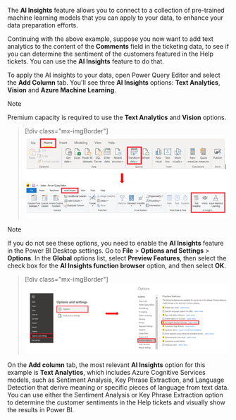 The **AI Insights** feature allows you to connect to a collection of pre-trained machine learning models that you can apply to your data, to enhance your data preparation efforts.

Continuing with the above example, suppose you now want to add text analytics to the content of the **Comments** field in the ticketing data, to see if you can determine the sentiment of the customers featured in the Help tickets. You can use the **AI Insights** feature to do that.

To apply the AI insights to your data, open Power Query Editor and select the **Add Column** tab. You'll see three **AI Insights** options: **Text Analytics**, **Vision** and **Azure Machine Learning**.

> [!NOTE]
> Premium capacity is required to use the **Text Analytics** and **Vision** options.

> [!div class="mx-imgBorder"]
> [![AI Insights options in Power Query Editor](../media/10-ai-insights-options-ssm.png)](../media/10-ai-insights-options-ssm.png#lightbox)

> [!NOTE]
> If you do not see these options, you need to enable the **AI Insights** feature in the Power BI Desktop settings. Go to **File** > **Options and Settings** > **Options**. In the **Global** options list, select **Preview Features**, then select the check box for the **AI Insights function browser** option, and then select **OK**.

> [!div class="mx-imgBorder"]
> [![Enable AI Insights feature](../media/10-enable-ai-insights-feature-ssm.png)](../media/10-enable-ai-insights-feature-ssm.png#lightbox)

On the **Add column** tab, the most relevant **AI Insights** option for this example is **Text Analytics**, which includes Azure Cognitive Services models, such as Sentiment Analysis, Key Phrase Extraction, and Language Detection that derive meaning or specific pieces of language from text data. You can use either the Sentiment Analysis or Key Phrase Extraction option to determine the customer sentiments in the Help tickets and visually show the results in Power BI.
